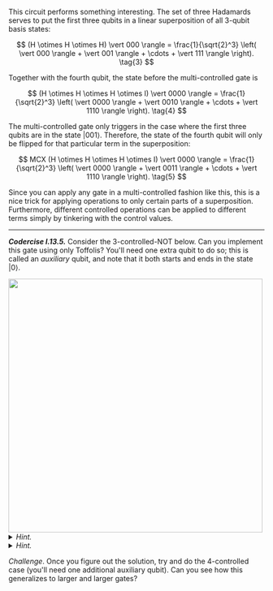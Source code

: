 This circuit performs something interesting. The set of three Hadamards serves to
put the first three qubits in a linear superposition of all 3-qubit basis states:

$$
(H \otimes H \otimes H) \vert 000 \rangle = \frac{1}{\sqrt{2}^3} \left(
 \vert 000 \rangle + \vert 001 \rangle + \cdots + \vert 111 \rangle \right). \tag{3}
$$

Together with the fourth qubit, the state before the multi-controlled gate is

$$
(H \otimes H \otimes H \otimes I) \vert 0000 \rangle = \frac{1}{\sqrt{2}^3} \left(
 \vert 0000 \rangle + \vert 0010 \rangle + \cdots + \vert 1110 \rangle \right). \tag{4}
$$

The multi-controlled gate only triggers in the case where the first three qubits
are in the state $\vert 001\rangle$. Therefore, the state of the fourth qubit
will only be flipped for that particular term in the superposition:

$$
MCX (H \otimes H \otimes H \otimes I) \vert 0000 \rangle = \frac{1}{\sqrt{2}^3} \left(
 \vert 0000 \rangle + \vert 0011 \rangle + \cdots + \vert 1110 \rangle \right). \tag{5}
$$

Since you can apply any gate in a multi-controlled fashion like this, this is a
nice trick for applying operations to only certain parts of a
superposition. Furthermore, different controlled operations can be applied to
different terms simply by tinkering with the control values.

---

***Codercise I.13.5.*** Consider the 3-controlled-NOT below. Can you implement
   this gate using only Toffolis? You'll need one extra qubit to do so; this is
   called an *auxiliary* qubit, and note that it both starts and ends in the
   state $\vert 0 \rangle$.

<img src="pics/4cx.svg" width="500px">


<details>
  <summary><i>Hint.</i></summary>

  Only 3 Toffolis are required.

</details>

<details>
  <summary><i>Hint.</i></summary>

 We need to compute the AND of three bits, but we can only do two at a
 time; the auxiliary qubit gives us space to store intermediate results. To
 return the auxiliary qubit back to its initial state, recall that the Toffoli
 is a reversible gate.

</details>

*Challenge*. Once you figure out the solution, try and do the 4-controlled case
 (you'll need one additional auxiliary qubit). Can you see how this generalizes
 to larger and larger gates?